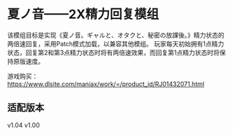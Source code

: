# 夏ノ音——2X精力回复模组

该模组目标是实现《夏ノ音。ギャルと、オタクと、秘密の放課後。》精力状态的两倍速回复，采用Patch模式加载，以兼容其他模组。
玩家每天初始拥有1点精力状态，回复第2和第3点精力状态时将有两倍速效果，而回复第1点精力状态时将保持原版速度。

游戏购买：https://www.dlsite.com/maniax/work/=/product_id/RJ01432071.html

## 适配版本

v1.04
v1.00